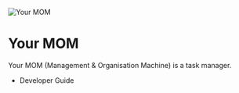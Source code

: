 ![Your MOM](https://github.com/cs2103jan2016-f13-4j/main/blob/documentation/doc/assets/images/logo.jpg)

# Your MOM

Your MOM (Management & Organisation Machine) is a task manager.

* Developer Guide
